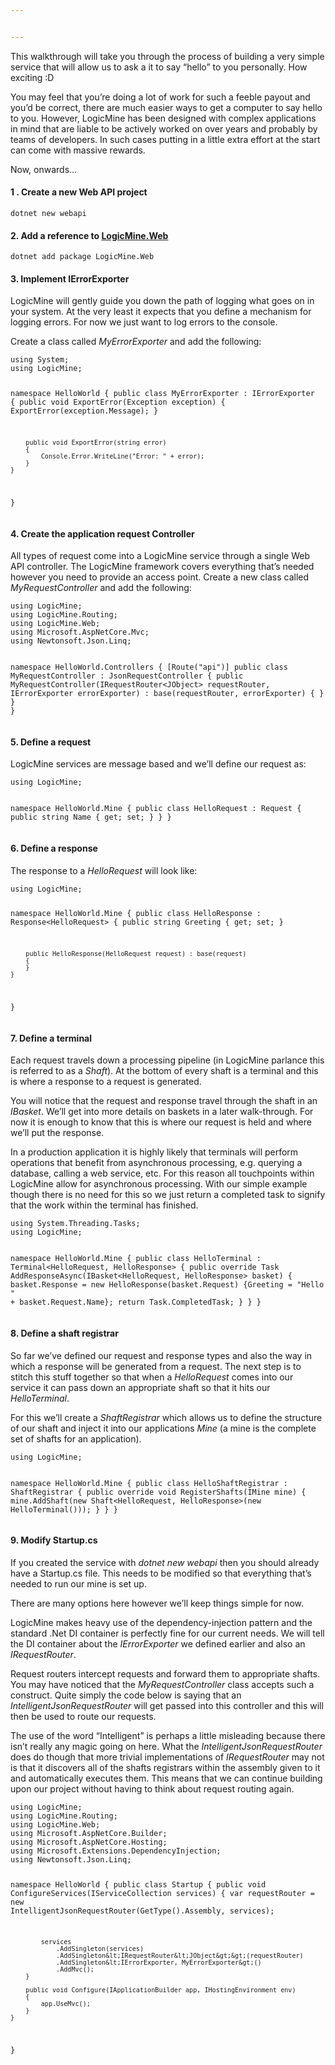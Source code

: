 ```yaml
---


---
```


<p>This walkthrough will take you through the process of building a very simple service that will allow us to ask a it to say “hello” to you personally.  How exciting :D</p>
<p>You may feel that you’re doing a lot of work for such a feeble payout and you’d be correct, there are much easier ways to get a computer to say hello to you.  However, LogicMine has been designed with complex applications in mind that are liable to be actively worked on over years and probably by teams of developers.  In such cases putting in a little extra effort at the start can come with massive rewards.</p>
<p>Now, onwards…</p>
<h4 id="create-a-new-web-api-project">1 . Create a new Web API project</h4>
<pre><code>dotnet new webapi
</code></pre>
<h4 id="add-a-reference-to-logicmine.web">2. Add a reference to <a href="https://www.nuget.org/packages/LogicMine.Web/">LogicMine.Web</a></h4>
<pre><code>dotnet add package LogicMine.Web
</code></pre>
<h4 id="implement-ierrorexporter">3. Implement IErrorExporter</h4>
<p>LogicMine will gently guide you down the path of logging what goes on in your system.  At the very least it expects that you define a mechanism for logging errors.  For now we just want to log errors to the console.</p>
<p>Create a class called <em>MyErrorExporter</em> and add the following:</p>
<pre><code>using System;
using LogicMine;

namespace HelloWorld
{
    public class MyErrorExporter : IErrorExporter
    {
        public void ExportError(Exception exception)
        {
            ExportError(exception.Message);
        }

        public void ExportError(string error)
        {
            Console.Error.WriteLine("Error: " + error);
        }
    }
}
</code></pre>
<h4 id="create-the-application-request-controller">4. Create the application request Controller</h4>
<p>All types of request come into a LogicMine service through a single Web API controller.  The LogicMine framework covers everything that’s needed however you need to provide an access point.  Create a new class called <em>MyRequestController</em> and add the following:</p>
<pre><code>using LogicMine;
using LogicMine.Routing;
using LogicMine.Web;
using Microsoft.AspNetCore.Mvc;
using Newtonsoft.Json.Linq;

namespace HelloWorld.Controllers
{
    [Route("api")]
    public class MyRequestController : JsonRequestController
    {
        public MyRequestController(IRequestRouter&lt;JObject&gt; requestRouter, IErrorExporter errorExporter) :
        base(requestRouter, errorExporter)
        {
        }
    }
}
</code></pre>
<h4 id="define-a-request">5. Define a request</h4>
<p>LogicMine services are message based and we’ll define our request as:</p>
<pre><code>using LogicMine;

namespace HelloWorld.Mine
{
    public class HelloRequest : Request
    {
        public string Name { get; set; }
    }
}
</code></pre>
<h4 id="define-a-response">6. Define a response</h4>
<p>The response to a <em>HelloRequest</em> will look like:</p>
<pre><code>using LogicMine;

namespace HelloWorld.Mine
{
    public class HelloResponse : Response&lt;HelloRequest&gt;
    {
        public string Greeting { get; set; }

        public HelloResponse(HelloRequest request) : base(request)
        {
        }
    }
}
</code></pre>
<h4 id="define-a-terminal">7. Define a terminal</h4>
<p>Each request travels down a processing pipeline (in LogicMine parlance this is referred to as a <em>Shaft</em>).  At the bottom of every shaft is a terminal and this is where a response to a request is generated.</p>
<p>You will notice that the request and response travel through the shaft in an <em>IBasket</em>.  We’ll get into more details on baskets in a later walk-through. For now it is enough to know that this is where our request is held and where we’ll put the response.</p>
<p>In a production application it is highly likely that terminals will perform operations that benefit from asynchronous processing, e.g. querying a database, calling a web service, etc.  For this reason all touchpoints within LogicMine allow for asynchronous processing.  With our simple example though there is no need for this so we just return a completed task to signify that the work within the terminal has finished.</p>
<pre><code>using System.Threading.Tasks;
using LogicMine;

namespace HelloWorld.Mine
{
    public class HelloTerminal : Terminal&lt;HelloRequest, HelloResponse&gt;
    {
        public override Task AddResponseAsync(IBasket&lt;HelloRequest, HelloResponse&gt; basket)
        {
            basket.Response = new HelloResponse(basket.Request) {Greeting = "Hello " + basket.Request.Name};
            return Task.CompletedTask;
        }
    }
}
</code></pre>
<h4 id="define-a-shaft-registrar">8. Define a shaft registrar</h4>
<p>So far we’ve defined our request and response types and also the way in which a response will be generated from a request.  The next step is to stitch this stuff together so that when a <em>HelloRequest</em> comes into our service it can pass down an appropriate shaft so that it hits our <em>HelloTerminal</em>.</p>
<p>For this we’ll create a <em>ShaftRegistrar</em> which allows us to define the structure of our shaft and inject it into our applications <em>Mine</em> (a mine is the complete set of shafts for an application).</p>
<pre><code>using LogicMine;

namespace HelloWorld.Mine
{
    public class HelloShaftRegistrar : ShaftRegistrar
    {
        public override void RegisterShafts(IMine mine)
        {
            mine.AddShaft(new Shaft&lt;HelloRequest, HelloResponse&gt;(new HelloTerminal()));
        }
    }
}
</code></pre>
<h4 id="modify-startup.cs">9. Modify Startup.cs</h4>
<p>If you created the service with <em>dotnet new webapi</em> then you should already have a Startup.cs file.  This needs to be modified so that everything that’s needed to run our mine is set up.</p>
<p>There are many options here however we’ll keep things simple for now.</p>
<p>LogicMine makes heavy use of the dependency-injection pattern and the standard .Net DI container is perfectly fine for our current needs.  We will tell the DI container about the <em>IErrorExporter</em> we defined earlier and also an <em>IRequestRouter</em>.</p>
<p>Request routers intercept requests and forward them to appropriate shafts.  You may have noticed that the <em>MyRequestController</em> class accepts such a construct.  Quite simply the code below is saying that an <em>IntelligentJsonRequestRouter</em> will get passed into this controller and this will then be used to route our requests.</p>
<p>The use of the word “Intelligent” is perhaps a little misleading because there isn’t really any magic going on here.  What the <em>IntelligentJsonRequestRouter</em> does do though that more trivial implementations of <em>IRequestRouter</em> may not is that it discovers all of the shafts registrars within the assembly given to it and automatically executes them.  This means that we can continue building upon our project without having to think about request routing again.</p>
<pre><code>using LogicMine;
using LogicMine.Routing;
using LogicMine.Web;
using Microsoft.AspNetCore.Builder;
using Microsoft.AspNetCore.Hosting;
using Microsoft.Extensions.DependencyInjection;
using Newtonsoft.Json.Linq;

namespace HelloWorld
{
    public class Startup
    {
        public void ConfigureServices(IServiceCollection services)
        {
            var requestRouter = new IntelligentJsonRequestRouter(GetType().Assembly, services);

            services
                .AddSingleton(services)
                .AddSingleton&lt;IRequestRouter&lt;JObject&gt;&gt;(requestRouter)
                .AddSingleton&lt;IErrorExporter, MyErrorExporter&gt;()
                .AddMvc();
        }

        public void Configure(IApplicationBuilder app, IHostingEnvironment env)
        {
            app.UseMvc();
        }
    }
}
</code></pre>

